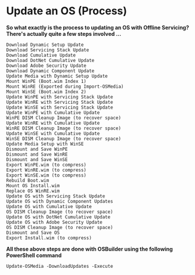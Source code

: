 # Update an OS \(Process\)

**So what exactly is the process to updating an OS with Offline Servicing?  There's actually quite a few steps involved ...**

```text
Download Dynamic Setup Update
Download Servicing Stack Update
Download Cumulative Update
Download DotNet Cumulative Update
Download Adobe Security Update
Download Dynamic Component Update
Update Media with Dynamic Setup Update
Mount WinPE (Boot.wim Index 1)
Mount WinRE (Exported during Import-OSMedia)
Mount WinSE (Boot.wim Index 2)
Update WinPE with Servicing Stack Update
Update WinRE with Servicing Stack Update
Update WinSE with Servicing Stack Update
Update WinPE with Cumulative Update
WinPE DISM Cleanup Image (to recover space)
Update WinRE with Cumulative Update
WinRE DISM Cleanup Image (to recover space)
Update WinSE with Cumulative Update
WinSE DISM Cleanup Image (to recover space)
Update Media Setup with WinSE
Dismount and Save WinPE
Dismount and Save WinRE
Dismount and Save WinSE
Export WinPE.wim (to compress)
Export WinRE.wim (to compress)
Export WinSE.wim (to compress)
Rebuild Boot.wim
Mount OS Install.wim
Replace OS WinRE.wim
Update OS with Servicing Stack Update
Update OS with Dynamic Component Updates
Update OS with Cumulative Update
OS DISM Cleanup Image (to recover space)
Update OS with DotNet Cumulative Update
Update OS with Adobe Security Update
OS DISM Cleanup Image (to recover space)
Dismount and Save OS
Export Install.wim (to compress)
```

**All these above steps are done with OSBuilder using the following PowerShell command**

```text
Update-OSMedia -DownloadUpdates -Execute
```


